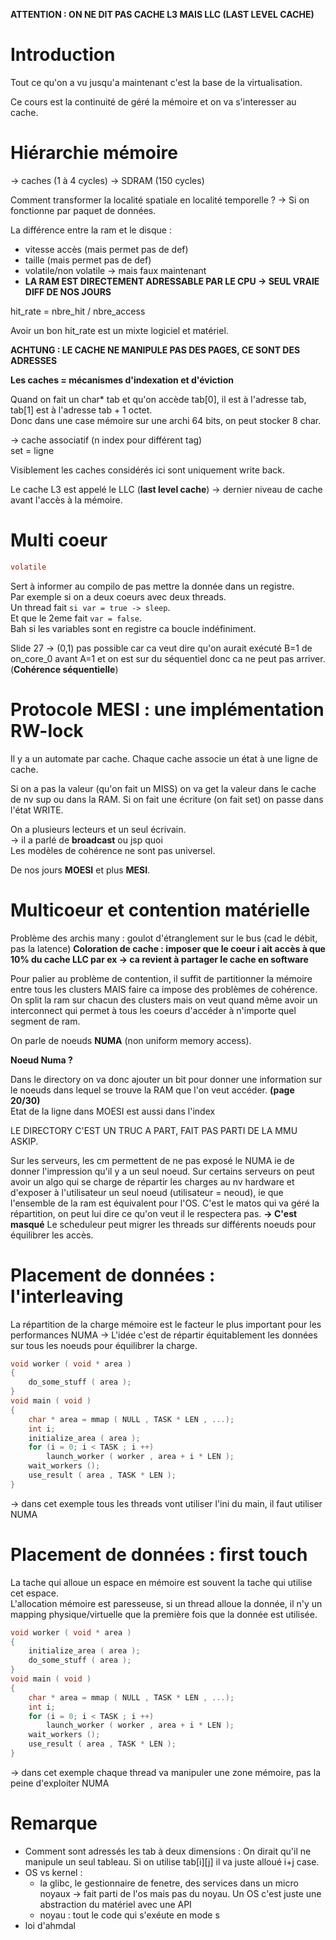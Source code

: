 **ATTENTION : ON NE DIT PAS CACHE L3 MAIS LLC (LAST LEVEL CACHE)**
# Introduction

Tout ce qu'on a vu jusqu'a maintenant c'est la base de la virtualisation.

Ce cours est la continuité de géré la mémoire et on va s'interesser au cache.

# Hiérarchie mémoire

-> caches (1 à 4 cycles)
-> SDRAM (150 cycles)

Comment transformer la localité spatiale en localité temporelle ? -> Si on fonctionne par paquet de données.

La différence entre la ram et le disque :
* vitesse accès (mais permet pas de def)
* taille        (mais permet pas de def)
* volatile/non volatile -> mais faux maintenant
* **LA RAM EST DIRECTEMENT ADRESSABLE PAR LE CPU -> SEUL VRAIE DIFF DE NOS JOURS** 

hit_rate = nbre_hit / nbre_access

Avoir un bon hit_rate est un mixte logiciel et matériel.

**ACHTUNG : LE CACHE NE MANIPULE PAS DES PAGES, CE SONT DES ADRESSES**

**Les caches = mécanismes d'indexation et d'éviction**

Quand on fait un char* tab et qu'on accède tab[0], il est à l'adresse tab, tab[1] est à l'adresse tab + 1 octet.\
Donc dans une case mémoire sur une archi 64 bits, on peut stocker 8 char.

-> cache associatif (n index pour différent tag)\
set = ligne

Visiblement les caches considérés ici sont uniquement write back. 

Le cache L3 est appelé le LLC (**last level cache**) -> dernier niveau de cache avant l'accès à la mémoire.

# Multi coeur

```c
volatile
```
Sert à informer au compilo de pas mettre la donnée dans un registre.\
Par exemple si on a deux coeurs avec deux threads.\
Un thread fait ``si var = true -> sleep``.\
Et que le 2eme fait ``var = false``.\
Bah si les variables sont en registre ca boucle indéfiniment.

Slide 27 -> (0,1) pas possible car ca veut dire qu'on aurait exécuté B=1 de on_core_0 avant A=1 et on est sur du séquentiel donc ca ne peut pas arriver. (**Cohérence séquentielle**)

# Protocole MESI : une implémentation RW-lock

Il y a un automate par cache. Chaque cache associe un état à une ligne de cache.

Si on a pas la valeur (qu'on fait un MISS) on va get la valeur dans le cache de nv sup ou dans la RAM. Si on fait une écriture (on fait set) on passe dans l'état WRITE.

On a plusieurs lecteurs et un seul écrivain.  
 -> il a parlé de **broadcast** ou jsp quoi\
Les modèles de cohérence ne sont pas universel.

De nos jours **MOESI** et plus **MESI**.

# Multicoeur et contention matérielle

Problème des archis many : goulot d'étranglement sur le bus (cad le débit, pas la latence)
**Coloration de cache : imposer que le coeur i ait accès à que 10% du cache LLC par ex -> ca revient à partager le cache en software**

Pour palier au problème de contention, il suffit de partitionner la mémoire entre tous les clusters MAIS faire ca impose des problèmes de cohérence.\
On split la ram sur chacun des clusters mais on veut quand même avoir un interconnect qui permet à tous les coeurs d'accéder à n'importe quel segment de ram.

On parle de noeuds **NUMA** (non uniform memory access).

**Noeud Numa ?**

Dans le directory on va donc ajouter un bit pour donner une information sur le noeuds dans lequel se trouve la RAM que l'on veut accéder. **(page 20/30)**\
Etat de la ligne dans MOESI est aussi dans l'index

LE DIRECTORY C'EST UN TRUC A PART, FAIT PAS PARTI DE LA MMU ASKIP.

Sur les serveurs, les cm permettent de ne pas exposé le NUMA ie de donner l'impression qu'il y a un seul noeud. Sur certains serveurs on peut avoir un algo qui se charge de répartir les charges au nv hardware et d'exposer à l'utilisateur un seul noeud (utilisateur = neoud), ie que l'ensemble de la ram est équivalent pour l'OS. C'est le matos qui va géré la répartition, on peut lui dire ce qu'on veut il le respectera pas.
**-> C'est masqué**
Le scheduleur peut migrer les threads sur différents noeuds pour équilibrer les accès.

# Placement de données : l'interleaving

La répartition de la charge mémoire est le facteur le plus important pour les performances NUMA
-> L'idée c'est de répartir équitablement les données sur tous les noeuds pour équilibrer la charge.
```c
void worker ( void * area )
{
    do_some_stuff ( area );
}
void main ( void )
{
    char * area = mmap ( NULL , TASK * LEN , ...);
    int i;
    initialize_area ( area );
    for (i = 0; i < TASK ; i ++)
        launch_worker ( worker , area + i * LEN );
    wait_workers ();
    use_result ( area , TASK * LEN );
}
```
-> dans cet exemple tous les threads vont utiliser l'ini du main, il faut utiliser NUMA 

# Placement de données : first touch

La tache qui alloue un espace en mémoire est souvent la tache qui utilise cet espace.\
L'allocation mémoire est paresseuse, si un thread alloue la donnée, il n'y un mapping physique/virtuelle que la première fois que la donnée est utilisée.


```c
void worker ( void * area )
{
    initialize_area ( area );
    do_some_stuff ( area );
}
void main ( void )
{
    char * area = mmap ( NULL , TASK * LEN , ...);
    int i;
    for (i = 0; i < TASK ; i ++)
        launch_worker ( worker , area + i * LEN );
    wait_workers ();
    use_result ( area , TASK * LEN );
}
```
-> dans cet exemple chaque thread va manipuler une zone mémoire, pas la peine d'exploiter NUMA 

# Remarque

* Comment sont adressés les tab à deux dimensions : On dirait qu'il ne manipule un seul tableau. Si on utilise tab[i][j] il va juste alloué i+j case.
* OS vs kernel :
    * la glibc, le gestionnaire de fenetre, des services dans un micro noyaux -> fait parti de l'os mais pas du noyau. Un OS c'est juste une abstraction du matériel avec une API
    * noyau : tout le code qui s'exéute en mode s
* loi d'ahmdal